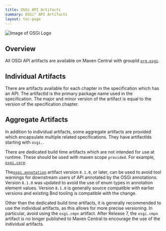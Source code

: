 ```yaml
---
title: OSGi API Artifacts
summary: OSGi™ API Artifacts
layout: toc-page
---
```


![Image of OSGi Logo](/img/OSGi_WG.png)

## Overview

All OSGi API artifacts are available on Maven Central with groupId [`org.osgi`](https://search.maven.org/search?q=g:org.osgi).

## Individual Artifacts

There are artifacts available for each chapter in the specification which has an API. The artifactId is the primary package name used in the specification. The major and minor version of the artifact is equal to the version of the specification chapter.

## Aggregate Artifacts

In addition to individual artifacts, some aggregate artifacts are provided which encapsulate multiple related specifications. They have artifactIds starting with `osgi.`.

There are dedicated build time artifacts which are not intended for use at runtime. These should be used with maven scope `provided`. For example, [`osgi.core`](https://search.maven.org/search?q=g:org.osgi%20and%20a:osgi.core).

The[`osgi.annotation`](https://search.maven.org/search?q=g:org.osgi%20and%20a:osgi.annotation) artifact version `8.1.0`, or later, can be used to avoid tool warnings for downstream users of API annotated by the OSGi annotations. Version `8.1.0` was updated to avoid the use of enum types in annotation element values. Version `8.1.0` is generally source compatible with earlier versions and existing Bnd tooling is compatible with the change.

Other than the dedicated build time artifacts, it is generally recommended to use the individual artifacts, as this allows for more precise versioning. In particular, avoid using the `osgi.cmpn` artifact. After Release 7, the `osgi.cmpn` artifact is no longer published to Maven Central to encourage the use of the individual artifacts.
